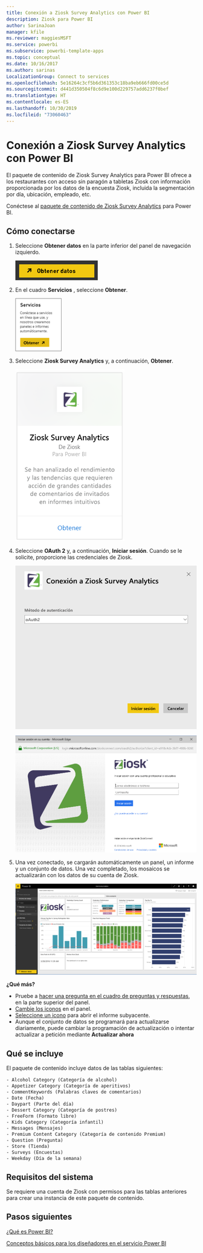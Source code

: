 ```yaml
---
title: Conexión a Ziosk Survey Analytics con Power BI
description: Ziosk para Power BI
author: SarinaJoan
manager: kfile
ms.reviewer: maggiesMSFT
ms.service: powerbi
ms.subservice: powerbi-template-apps
ms.topic: conceptual
ms.date: 10/16/2017
ms.author: sarinas
LocalizationGroup: Connect to services
ms.openlocfilehash: 5e16264c3cf5b6d361353c18ba9eb666fd00ce5d
ms.sourcegitcommit: d441d350504f8c6d9e100d229757add6237f0bef
ms.translationtype: HT
ms.contentlocale: es-ES
ms.lasthandoff: 10/30/2019
ms.locfileid: "73060463"
---
```

# <a name="connect-to-ziosk-survey-analytics-with-power-bi"></a>Conexión a Ziosk Survey Analytics con Power BI
El paquete de contenido de Ziosk Survey Analytics para Power BI ofrece a los restaurantes con acceso sin paragón a tabletas Ziosk con información proporcionada por los datos de la encuesta Ziosk, incluida la segmentación por día, ubicación, empleado, etc.

Conéctese al [paquete de contenido de Ziosk Survey Analytics](https://app.powerbi.com/getdata/services/ziosk-survey-analytics) para Power BI.

## <a name="how-to-connect"></a>Cómo conectarse
1. Seleccione **Obtener datos** en la parte inferior del panel de navegación izquierdo.  
   
    ![](media/service-connect-to-ziosk/getdata.png)
2. En el cuadro **Servicios** , seleccione **Obtener**.  
   
    ![](media/service-connect-to-ziosk/services.png)
3. Seleccione **Ziosk Survey Analytics** y, a continuación, **Obtener**.  
   
    ![](media/service-connect-to-ziosk/ziosk.png)
4. Seleccione **OAuth 2** y, a continuación, **Iniciar sesión**. Cuando se le solicite, proporcione las credenciales de Ziosk.
   
    ![](media/service-connect-to-ziosk/creds.png)
   
    ![](media/service-connect-to-ziosk/creds2.png)
5. Una vez conectado, se cargarán automáticamente un panel, un informe y un conjunto de datos. Una vez completado, los mosaicos se actualizarán con los datos de su cuenta de Ziosk.
   
    ![](media/service-connect-to-ziosk/dashboard.png)

**¿Qué más?**

* Pruebe a [hacer una pregunta en el cuadro de preguntas y respuestas](consumer/end-user-q-and-a.md), en la parte superior del panel.
* [Cambie los iconos](service-dashboard-edit-tile.md) en el panel.
* [Seleccione un icono](consumer/end-user-tiles.md) para abrir el informe subyacente.
* Aunque el conjunto de datos se programará para actualizarse diariamente, puede cambiar la programación de actualización o intentar actualizar a petición mediante **Actualizar ahora**

## <a name="whats-included"></a>Qué se incluye
El paquete de contenido incluye datos de las tablas siguientes:  

    - Alcohol Category (Categoría de alcohol)  
    - Appetizer Category (Categoría de aperitivos)  
    - CommentKeywords (Palabras claves de comentarios)  
    - Date (Fecha)  
    - Daypart (Parte del día)  
    - Dessert Category (Categoría de postres)  
    - FreeForm (Formato libre)  
    - Kids Category (Categoría infantil)  
    - Messages (Mensajes)  
    - Premium Content Category (Categoría de contenido Premium)  
    - Question (Pregunta)  
    - Store (Tienda)  
    - Surveys (Encuestas)  
    - Weekday (Día de la semana)  


## <a name="system-requirements"></a>Requisitos del sistema
Se requiere una cuenta de Ziosk con permisos para las tablas anteriores para crear una instancia de este paquete de contenido.

## <a name="next-steps"></a>Pasos siguientes
[¿Qué es Power BI?](fundamentals/power-bi-overview.md)

[Conceptos básicos para los diseñadores en el servicio Power BI](service-basic-concepts.md)

